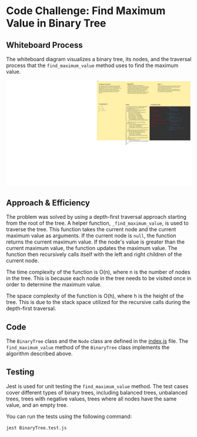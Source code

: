 # Code Challenge: Find Maximum Value in Binary Tree

## Whiteboard Process

The whiteboard diagram visualizes a binary tree, its nodes, and the traversal process that the `find_maximum_value` method uses to find the maximum value.

![Tree Whiteboard](./binary-tree.jpeg)

## Approach & Efficiency

The problem was solved by using a depth-first traversal approach starting from the root of the tree. A helper function, `_find_maximum_value`, is used to traverse the tree. This function takes the current node and the current maximum value as arguments. If the current node is `null`, the function returns the current maximum value. If the node's value is greater than the current maximum value, the function updates the maximum value. The function then recursively calls itself with the left and right children of the current node.

The time complexity of the function is O(n), where n is the number of nodes in the tree. This is because each node in the tree needs to be visited once in order to determine the maximum value.

The space complexity of the function is O(h), where h is the height of the tree. This is due to the stack space utilized for the recursive calls during the depth-first traversal.

## Code

The `BinaryTree` class and the `Node` class are defined in the [index.js](./index.js) file. The `find_maximum_value` method of the `BinaryTree` class implements the algorithm described above.

## Testing

Jest is used for unit testing the `find_maximum_value` method. The test cases cover different types of binary trees, including balanced trees, unbalanced trees, trees with negative values, trees where all nodes have the same value, and an empty tree.

You can run the tests using the following command:

```bash
jest BinaryTree.test.js

